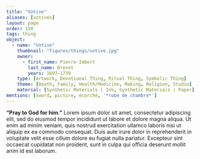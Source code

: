```yaml
---
title: "Votive"
aliases: [votives]
layout: page
order: 150
tags: thing
object:
  - name: "Votive"
    thumbnail: "figures/things/votive.jpg"
    owner:
      - first_name: Pierre-Imbert
        last_name: Drevet
        years: 1697–1739
    type: [Artwork, Devotional Thing, Ritual Thing, Symbolic Thing]
    theme: [Death, Family, Health/Medicine, Making, Religion, Studio]
    material: [Synthetic Materials | Ink, Synthetic Materials | Paper]
mentions: [sword, picture, écorché, '*robe de chambre*']
---
```


**“Pray to God for him.”** Lorem ipsum dolor sit amet, consectetur adipiscing elit, sed do eiusmod tempor incididunt ut labore et dolore magna aliqua. Ut enim ad minim veniam, quis nostrud exercitation ullamco laboris nisi ut aliquip ex ea commodo consequat. Duis aute irure dolor in reprehenderit in voluptate velit esse cillum dolore eu fugiat nulla pariatur. Excepteur sint occaecat cupidatat non proident, sunt in culpa qui officia deserunt mollit anim id est laborum.